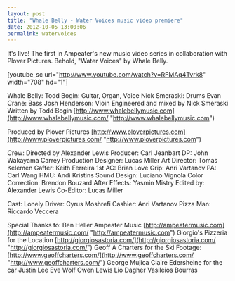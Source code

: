 ```yaml
---
layout: post
title: "Whale Belly - Water Voices music video premiere"
date: 2012-10-05 13:00:06
permalink: watervoices
---
```

It's live! The first in Ampeater's new music video series in collaboration with Plover Pictures. Behold, "Water Voices" by Whale Belly.

\[youtube\_sc url="http://www.youtube.com/watch?v=RFMAq4Tvrk8" width="708" hd="1"\]

Whale Belly: Todd Bogin: Guitar, Organ, Voice Nick Smeraski: Drums Evan Crane: Bass Josh Henderson: Vioin Engineered and mixed by Nick Smeraski Written by Todd Bogin [http://www.whalebellymusic.com](http://www.whalebellymusic.com/ "http://www.whalebellymusic.com")

Produced by Plover Pictures [http://www.ploverpictures.com](http://www.ploverpictures.com/ "http://www.ploverpictures.com")

Crew: Directed by Alexander Lewis Producer: Carl Jeanbart DP: John Wakayama Carrey Production Designer: Lucas Miller Art Director: Tomas Kelemen Gaffer: Keith Ferreira 1st AC: Brian Love Grip: Anri Vartanov PA: Carl Wang HMU: Andi Kristins Sound Design: Luciano Vignola Color Correction: Brendon Bouzard After Effects: Yasmin Mistry Edited by: Alexander Lewis Co-Editor: Lucas Miller

Cast: Lonely Driver: Cyrus Moshrefi Cashier: Anri Vartanov Pizza Man: Riccardo Veccera

Special Thanks to: Ben Heller Ampeater Music [http://ampeatermusic.com](http://ampeatermusic.com/ "http://ampeatermusic.com") Giorgio's Pizzeria for the Location [http://giorgiosastoria.com/](http://giorgiosastoria.com/ "http://giorgiosastoria.com/") Geoff A Charters for the Ski Footage: [http://www.geoffcharters.com/](http://www.geoffcharters.com/ "http://www.geoffcharters.com/") George Mujica Claire Edersheine for the car Justin Lee Eve Wolf Owen Lewis Lio Dagher Vasileios Bourras
  
  